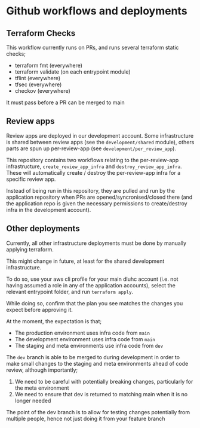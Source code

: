# Github workflows and deployments

## Terraform Checks

This workflow currently runs on PRs, and runs several terraform static checks;
* terraform fmt (everywhere)
* terraform validate (on each entrypoint module)
* tflint (everywhere)
* tfsec (everywhere)
* checkov (everywhere)

It must pass before a PR can be merged to main

## Review apps

Review apps are deployed in our development account. Some infrastructure is shared between review apps (see the `development/shared` module), others parts are spun up per-review-app (see `development/per_review_app`).

This repository contains two workflows relating to the per-review-app infrastructure, `create_review_app_infra` and `destroy_review_app_infra`. These will automatically create / destroy the per-review-app infra for a specific review app.

Instead of being run in this repository, they are pulled and run by the application repository when PRs are opened/syncronised/closed there (and the application repo is given the necessary permissions to create/destroy infra in the development account).

## Other deployments

Currently, all other infrastructure deployments must be done by manually applying terraform.

This might change in future, at least for the shared development infrastructure. 

To do so, use your aws cli profile for your main dluhc account (i.e. not having assumed a role in any of the application accounts), select the relevant entrypoint folder, and run `terraform apply`.

While doing so, confirm that the plan you see matches the changes you expect before approving it.

At the moment, the expectation is that;
* The production environment uses infra code from `main`
* The development environment uses infra code from `main`
* The staging and meta environments use infra code from `dev`

The `dev` branch is able to be merged to during development in order to make small changes to the staging and meta environments ahead of code review, although importantly;
1. We need to be careful with potentially breaking changes, particularly for the meta environment
1. We need to ensure that dev is returned to matching main when it is no longer needed

The point of the dev branch is to allow for testing changes potentially from multiple people, hence not just doing it from your feature branch